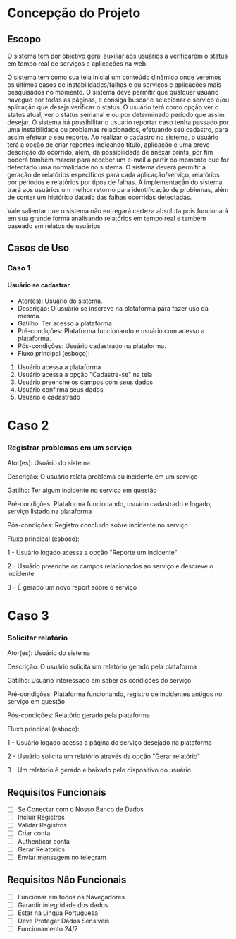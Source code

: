 # Concepção do Projeto

## Escopo

O sistema tem por objetivo geral auxiliar aos usuários a verificarem o status em tempo real de serviços e aplicações na web.

O sistema tem como sua tela inicial um conteúdo dinâmico onde veremos os últimos casos de instabilidades/falhas e ou serviços e aplicações mais pesquisados no momento.
O sistema deve permitir que qualquer usuário navegue por todas as páginas, e consiga buscar e selecionar o serviço e/ou aplicação que deseja verificar o status. O usuário terá como opção ver o status atual, ver o status semanal e ou por determinado período que assim desejar.
O sistema irá possibilitar o usuário reportar caso tenha passado por uma instabilidade ou problemas relacionados, efetuando seu cadastro, para assim efetuar o seu reporte.
Ao realizar o cadastro no sistema, o usuário terá a opção de criar reportes indicando título, aplicação e uma breve descrição do ocorrido, além, da possibilidade de anexar prints, por fim poderá também marcar para receber um e-mail a partir do momento que for detectado uma normalidade no sistema.
O sistema deverá permitir a geração de relatórios específicos para cada aplicação/serviço, relatórios por períodos e relatórios por tipos de falhas.
A implementação do sistema trará aos usuários um melhor retorno para identificação de problemas, além de conter um histórico datado das  falhas ocorridas detectadas.

Vale salientar que o sistema não entregará certeza absoluta pois funcionará em sua grande forma analisando relatórios em tempo real e também baseado em relatos de usuários

## Casos de Uso 

### Caso 1
#### Usuário se cadastrar 
- Ator(es): Usuário do sistema.
- Descrição: O usuário se inscreve na plataforma para fazer uso da mesma.
- Gatilho: Ter acesso a plataforma.
- Pré-condições: Plataforma funcionando e usuário com acesso a plataforma.
- Pós-condições: Usuário cadastrado na plataforma.
- Fluxo principal (esboço): 
1. Usuário acessa a plataforma
2. Usuário acessa a opção "Cadastre-se" na tela
3. Usuário preenche os campos com seus dados
4. Usuário confirma seus dados 
5. Usuário é cadastrado

# Caso 2
### Registrar problemas em um serviço 

Ator(es): Usuário do sistema

Descrição: O usuário relata problema ou incidente em um serviço

Gatilho: Ter algum incidente no serviço em questão

Pré-condições: Plataforma funcionando, usuário cadastrado e logado, serviço listado na plataforma

Pós-condições: Registro concluído sobre incidente no serviço

Fluxo principal (esboço):

1 - Usuário logado acessa a opção "Reporte um incidente"

2 - Usuário preenche os campos relacionados ao serviço e descreve o incidente

3 - É gerado um novo report sobre o serviço 

# Caso 3
### Solicitar relatório

Ator(es): Usuário do sistema

Descrição: O usuário solicita um relatório gerado pela plataforma

Gatilho: Usuário interessado em saber as condições do serviço

Pré-condições: Plataforma funcionando, registro de incidentes antigos no serviço em questão

Pós-condições: Relatório gerado pela plataforma

Fluxo principal (esboço):

1 - Usuário logado acessa a página do serviço desejado na plataforma

2 - Usuário solicita um relatório através da opção "Gerar relatório"

3 - Um relatório é gerado e baixado pelo dispositivo do usuário

## Requisitos Funcionais

- [ ] Se Conectar com o Nosso Banco de Dados
- [ ] Incluir Registros
- [ ] Validar Registros
- [ ] Criar conta
- [ ] Authenticar conta
- [ ] Gerar Relatorios
- [ ] Enviar mensagem no telegram

## Requisitos Não Funcionais

- [ ] Funcionar em todos os Navegadores
- [ ] Garantir integridade dos dados
- [ ] Estar na Lingua Portuguesa 
- [ ] Deve Proteger Dados Sensiveis
- [ ] Funcionamento 24/7
